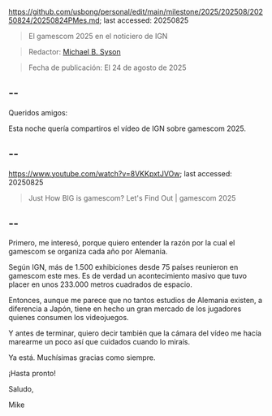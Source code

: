 https://github.com/usbong/personal/edit/main/milestone/2025/202508/20250824/20250824PMes.md; last accessed: 20250825

> El gamescom 2025 en el noticiero de IGN

> Redactor: [Michael B. Syson](https://www.linkedin.com/in/michaelsyson/)

> Fecha de publicación: El 24 de agosto de 2025

## --

Queridos amigos:

Esta noche quería compartiros el vídeo de IGN sobre gamescom 2025.

## --

https://www.youtube.com/watch?v=8VKKpxtJVOw; last accessed: 20250825

> Just How BIG is gamescom? Let's Find Out | gamescom 2025

## --

Primero, me interesó, porque quiero entender la razón por la cual el gamescom se organiza cada año por Alemania.

Según IGN, más de 1.500 exhibiciones desde 75 países reunieron en gamescom este mes. Es de verdad un acontecimiento masivo que tuvo placer en unos 233.000 metros cuadrados de espacio.

Entonces, aunque me parece que no tantos estudios de Alemania existen, a diferencia a Japón, tiene en hecho un gran mercado de los jugadores quienes consumen los videojuegos.

Y antes de terminar, quiero decir también que la cámara del vídeo me hacía marearme un poco así que cuidados cuando lo miraís.

Ya está. Muchísimas gracias como siempre.

¡Hasta pronto!

Saludo,

Mike 